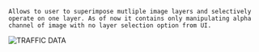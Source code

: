 ```
Allows to user to superimpose mutliple image layers and selectively operate on one layer. As of now it contains only manipulating alpha channel of image with no layer selection option from UI.
```

![TRAFFIC DATA](https://github.com/nfynt/Unity_ScriptingRef/blob/master/ImageEditing/superimposing.PNG?raw=true)